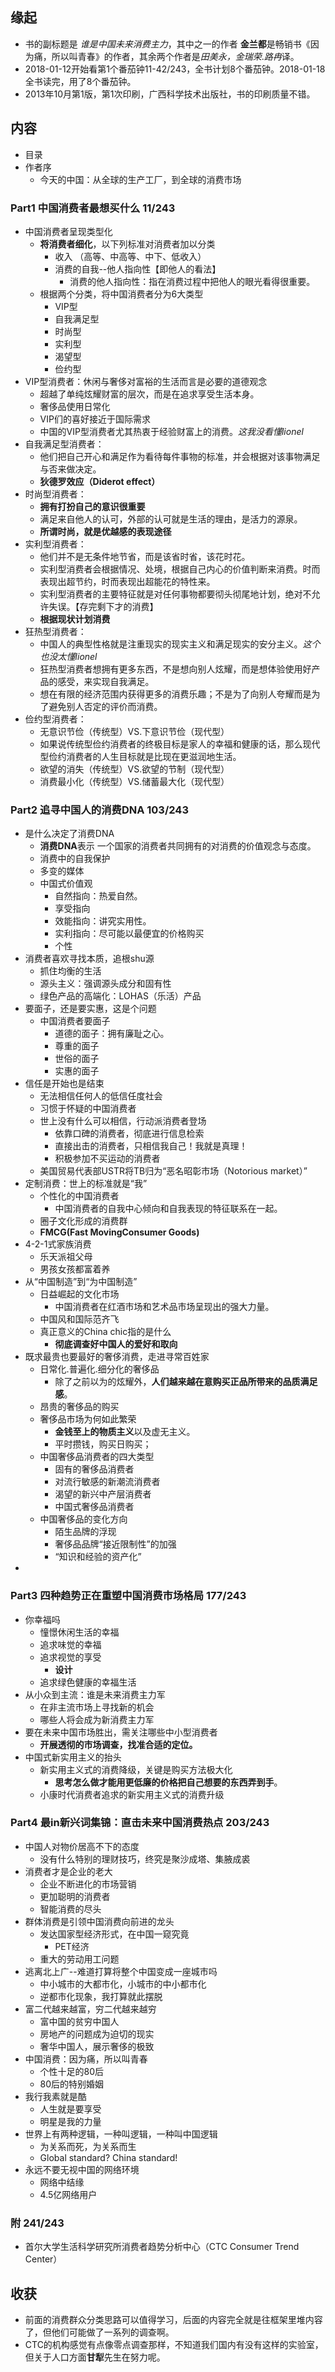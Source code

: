 ##  缘起
+ 书的副标题是 *谁是中国未来消费主力*，其中之一的作者 **金兰都**是畅销书《因为痛，所以叫青春》的作者，其余两个作者是*田美永，金瑞荣*.*路冉*译。
+ 2018-01-12开始看第1个番茄钟11-42/243，全书计划8个番茄钟。2018-01-18全书读完，用了8个番茄钟。
+ 2013年10月第1版，第1次印刷，广西科学技术出版社，书的印刷质量不错。

##  内容 
+ 目录 
+ 作者序
    + 今天的中国：从全球的生产工厂，到全球的消费市场
###  Part1 中国消费者最想买什么   11/243
+ 中国消费者呈现类型化
    + **将消费者细化**，以下列标准对消费者加以分类
        + 收入 （高等、中高等、中下、低收入）
        + 消费的自我--他人指向性【即他人的看法】
            + 消费的他人指向性：指在消费过程中把他人的眼光看得很重要。
    + 根据两个分类，将中国消费者分为6大类型
        + VIP型
        + 自我满足型 
        + 时尚型
        + 实利型
        + 渴望型
        + 俭约型   
+ VIP型消费者：休闲与奢侈对富裕的生活而言是必要的道德观念
    + 超越了单纯炫耀财富的层次，而是在追求享受生活本身。
    + 奢侈品使用日常化
    + VIP们的喜好接近于国际需求
    + 中国的VIP型消费者尤其热衷于经验财富上的消费。*这我没看懂lionel*
+ 自我满足型消费者：
    + 他们把自己开心和满足作为看待每件事物的标准，并会根据对该事物满足与否来做决定。
    + **狄德罗效应（Diderot effect）**
+ 时尚型消费者：
    + **拥有打扮自己的意识很重要**
    + 满足来自他人的认可，外部的认可就是生活的理由，是活力的源泉。
    + **所谓时尚，就是优越感的表现途径**
+ 实利型消费者：
    + 他们并不是无条件地节省，而是该省时省，该花时花。
    + 实利型消费者会根据情况、处境，根据自己内心的价值判断来消费。时而表现出超节约，时而表现出超能花的特性来。
    + 实利型消费者的主要特征就是对任何事物都要彻头彻尾地计划，绝对不允许失误。【存完剩下才的消费】
    + **根据现状计划消费**
+ 狂热型消费者：
    + 中国人的典型性格就是注重现实的现实主义和满足现实的安分主义。*这个也没太懂lionel*
    + 狂热型消费者想拥有更多东西，不是想向别人炫耀，而是想体验使用好产品的感受，来实现自我满足。
    + 想在有限的经济范围内获得更多的消费乐趣；不是为了向别人夸耀而是为了避免别人否定的评价而消费。
+ 俭约型消费者：
    + 无意识节俭（传统型）VS.下意识节俭（现代型）
    + 如果说传统型俭约消费者的终极目标是家人的幸福和健康的话，那么现代型俭约消费者的人生目标就是比现在更滋润地生活。
    + 欲望的消失（传统型）VS.欲望的节制（现代型）
    + 消费最小化（传统型）VS.储蓄最大化（现代型）

###  Part2 追寻中国人的消费DNA  103/243
+ 是什么决定了消费DNA
    + **消费DNA**表示 一个国家的消费者共同拥有的对消费的价值观念与态度。
    + 消费中的自我保护
    + 多变的媒体
    + 中国式价值观
        + 自然指向：热爱自然。
        + 享受指向
        + 效能指向：讲究实用性。
        + 实利指向：尽可能以最便宜的价格购买
        + 个性    
+ 消费者喜欢寻找本质，追根shu源
    + 抓住均衡的生活
    + 源头主义：强调源头成分和固有性
    + 绿色产品的高端化：LOHAS（乐活）产品
+ 要面子，还是要实惠，这是个问题
    + 中国消费者要面子
        + 道德的面子：拥有廉耻之心。
        + 尊重的面子
        + 世俗的面子
        + 实惠的面子
+ 信任是开始也是结束
    + 无法相信任何人的低信任度社会
    + 习惯于怀疑的中国消费者
    + 世上没有什么可以相信，行动派消费者登场
        + 依靠口碑的消费者，彻底进行信息检索
        + 直接出击的消费者，只相信我自己！我就是真理！
        + 积极参加不买运动的消费者
    + 美国贸易代表部USTR将TB归为“恶名昭彰市场（Notorious market）”
+ 定制消费：世上的标准就是“我”
    + 个性化的中国消费者
        + 中国消费者的自我中心倾向和自我表现的特征联系在一起。
    + 圈子文化形成的消费群
    + **FMCG(Fast MovingConsumer Goods)**
+ 4-2-1式家族消费
    + 乐天派祖父母
    + 男孩女孩都富着养
+ 从“中国制造”到“为中国制造”
    + 日益崛起的文化市场
        + 中国消费者在红酒市场和艺术品市场呈现出的强大力量。
    + 中国风和国际范齐飞
    + 真正意义的China chic指的是什么
        + **彻底调查好中国人的爱好和取向**
+ 既求最贵也要最好的奢侈消费，走进寻常百姓家
    + 日常化.普遍化.细分化的奢侈品
        + 除了之前以为的炫耀外，**人们越来越在意购买正品所带来的品质满足感**。
    + 昂贵的奢侈品的购买
    + 奢侈品市场为何如此繁荣
        + **金钱至上的物质主义**以及虚无主义。
        + 平时攒钱，购买日购买；
    + 中国奢侈品消费者的四大类型
        + 固有的奢侈品消费者
        + 对流行敏感的新潮流消费者
        + 渴望的新兴中产层消费者
        + 中国式奢侈品消费者
    + 中国奢侈品的变化方向
        + 陌生品牌的浮现
        + 奢侈品品牌“接近限制性”的加强
        + “知识和经验的资产化”
+ 

###  Part3 四种趋势正在重塑中国消费市场格局  177/243
+ 你幸福吗
    + 憧憬休闲生活的幸福
    + 追求味觉的幸福
    + 追求视觉的享受
        + **设计**
    + 追求绿色健康的幸福生活
+ 从小众到主流：谁是未来消费主力军
    + 在非主流市场上寻找新的机会
    + 哪些人将会成为新消费主力军
+ 要在未来中国市场胜出，需关注哪些中小型消费者
    + **开展透彻的市场调查，找准合适的定位。**
+ 中国式新实用主义的抬头
    + 新实用主义式的消费降级，关键是购买方法极大化
        + **思考怎么做才能用更低廉的价格把自己想要的东西弄到手**。
    + 小康时代消费者追求的新实用主义式的消费升级

###  Part4 最in新兴词集锦：直击未来中国消费热点 203/243
+ 中国人对物价居高不下的态度 
    + 没有什么特别的理财技巧，终究是聚沙成塔、集腋成裘
+ 消费者才是企业的老大
    + 企业不断进化的市场营销
    + 更加聪明的消费者
    + 智能消费的尽头
+ 群体消费是引领中国消费向前进的龙头
    + 发达国家型经济形式，在中国一窥究竟
        + PET经济
    + 重大的劳动用工问题    
+ 逃离北上广--难道打算将整个中国变成一座城市吗
    + 中小城市的大都市化，小城市的中小都市化
    + 逆都市化现象，我打算就此摆脱
+ 富二代越来越富，穷二代越来越穷
    + 富中国的贫穷中国人
    + 房地产的问题成为迫切的现实
    + 奢华中国人，展示奢侈的极致
+ 中国消费：因为痛，所以叫青春
    + 个性十足的80后
    + 80后的特别婚姻
+ 我行我素就是酷
    + 人生就是要享受
    + 明星是我的力量
+ 世界上有两种逻辑，一种叫逻辑，一种叫中国逻辑
    + 为关系而死，为关系而生
    + Global standard? China standard!
+ 永远不要无视中国的网络环境
    + 网络中结缘
    + 4.5亿网络用户

### 附 241/243
+ 首尔大学生活科学研究所消费者趋势分析中心（CTC Consumer Trend Center）

##  收获
+ 前面的消费群众分类思路可以值得学习，后面的内容完全就是往框架里堆内容了，但他们可能做了一系列的调查啊。
+ CTC的机构感觉有点像零点调查那样，不知道我们国内有没有这样的实验室，但关于人口方面**甘犁**先生在努力呢。
